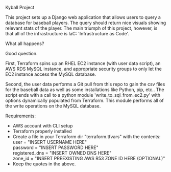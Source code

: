 Kyball Project

This project sets up a Django web application that allows users to query a database for baseball players.
The query should return nice visuals showing relevant stats of the player. The main triumph of this project,
however, is that all of the infrastructure is IaC: 'Infrastructure as Code'. 

What all happens?

Good question.

First, Terraform spins up an RHEL EC2 instance (with user data script), an AWS RDS MySQL instance, and appropriate security groups to only let the EC2 instance access the MySQL database.

Second, the user data performs a Git pull from this repo to gain the csv files for the baseball data as well as some installations like Python, pip, etc.. The script ends with a call to a python module 'write_to_sql_from_ec2.py' with options dynamically populated from Terraform. This module performs all of the write operations on the MySQL database.

Requirements:<br />
	<ul>
		<li>AWS account with CLI setup</li>
		<li>Terraform properly installed</li>
		<li>Create a file in your Terraform dir "terraform.tfvars" with the contents:<br />
		user = "INSERT USERNAME HERE"<br />
		password = "INSERT PASSWORD HERE"<br />
		registered_dns = "INSERT OWNED DNS HERE"<br />
		zone_id = "INSERT PREEXISTING AWS R53 ZONE ID HERE (OPTIONAL)"</li>
		<li>Keep the quotes in the above.</li>
	</ul>